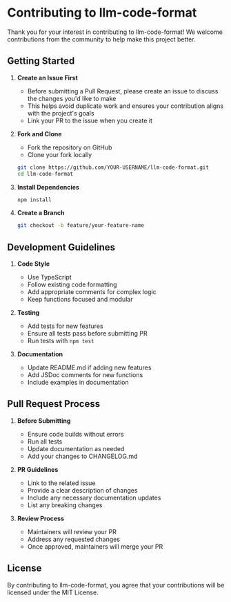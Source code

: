 # Contributing to llm-code-format

Thank you for your interest in contributing to llm-code-format! We welcome contributions from the community to help make this project better.

## Getting Started

1. **Create an Issue First**
   - Before submitting a Pull Request, please create an issue to discuss the changes you'd like to make
   - This helps avoid duplicate work and ensures your contribution aligns with the project's goals
   - Link your PR to the issue when you create it

2. **Fork and Clone**
   - Fork the repository on GitHub
   - Clone your fork locally

   ```bash
   git clone https://github.com/YOUR-USERNAME/llm-code-format.git
   cd llm-code-format
   ```

3. **Install Dependencies**

   ```bash
   npm install
   ```

4. **Create a Branch**
   ```bash
   git checkout -b feature/your-feature-name
   ```

## Development Guidelines

1. **Code Style**
   - Use TypeScript
   - Follow existing code formatting
   - Add appropriate comments for complex logic
   - Keep functions focused and modular

2. **Testing**
   - Add tests for new features
   - Ensure all tests pass before submitting PR
   - Run tests with `npm test`

3. **Documentation**
   - Update README.md if adding new features
   - Add JSDoc comments for new functions
   - Include examples in documentation

## Pull Request Process

1. **Before Submitting**
   - Ensure code builds without errors
   - Run all tests
   - Update documentation as needed
   - Add your changes to CHANGELOG.md

2. **PR Guidelines**
   - Link to the related issue
   - Provide a clear description of changes
   - Include any necessary documentation updates
   - List any breaking changes

3. **Review Process**
   - Maintainers will review your PR
   - Address any requested changes
   - Once approved, maintainers will merge your PR

## License

By contributing to llm-code-format, you agree that your contributions will be licensed under the MIT License.
